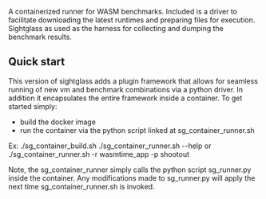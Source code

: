 
A containerized runner for WASM benchmarks. Included is a driver 
to facilitate downloading the latest runtimes and preparing files for 
execution. Sightglass as used as the harness for collecting and 
dumping the benchmark results.

## Quick start

This version of sightglass adds a plugin framework that allows for seamless running of new vm and benchmark combinations via a python driver. In addition it encapsulates the entire framework inside a 
container. To get started simply:
- build the docker image
- run the container via the python script linked at sg_container_runner.sh

Ex:
./sg_container_build.sh
./sg_container_runner.sh --help
or
./sg_container_runner.sh -r wasmtime_app -p shootout

Note, the sg_container_runner simply calls the python script sg_runner.py inside the container. Any modifications made to sg_runner.py will apply the next time sg_container_runner.sh is invoked.

